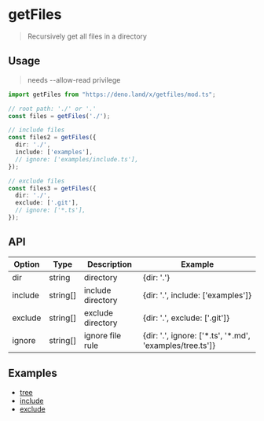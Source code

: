 # getFiles

> Recursively get all files in a directory

## Usage

> needs --allow-read privilege

```ts
import getFiles from "https://deno.land/x/getfiles/mod.ts";

// root path: './' or '.'
const files = getFiles('./');

// include files
const files2 = getFiles({
  dir: './',
  include: ['examples'],
  // ignore: ['examples/include.ts'],
});

// exclude files
const files3 = getFiles({
  dir: './',
  exclude: ['.git'],
  // ignore: ['*.ts'],
});
```

## API

| Option  | Type     | Description       | Example                                                    |
| ------- | -------- | ----------------- | ---------------------------------------------------------- |
| dir     | string   | directory         | {dir: '.'}                                                 |
| include | string[] | include directory | {dir: '.', include: ['examples']}                          |
| exclude | string[] | exclude directory | {dir: '.', exclude: ['.git']}                              |
| ignore  | string[] | ignore file rule  | {dir: '.', ignore: ['\*.ts', '\*.md', 'examples/tree.ts']} |

## Examples

* [tree](./examples/tree.ts)
* [include](./examples/include.ts)
* [exclude](./examples/exclude.ts)
